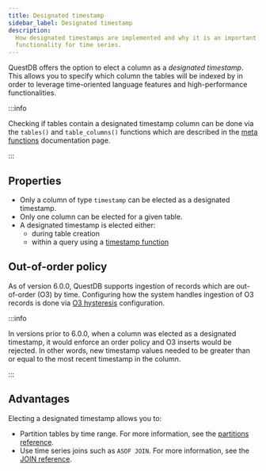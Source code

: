 ```yaml
---
title: Designated timestamp
sidebar_label: Designated timestamp
description:
  How designated timestamps are implemented and why it is an important
  functionality for time series.
---
```


QuestDB offers the option to elect a column as a _designated timestamp_. This
allows you to specify which column the tables will be indexed by in order to
leverage time-oriented language features and high-performance functionalities.

:::info

Checking if tables contain a designated timestamp column can be done via the
`tables()` and `table_columns()` functions which are described in the
[meta functions](/docs/reference/function/meta/) documentation page.

:::

## Properties

- Only a column of type `timestamp` can be elected as a designated timestamp.
- Only one column can be elected for a given table.
- A designated timestamp is elected either:
  - during table creation
  - within a query using a
    [timestamp function](/docs/reference/function/timestamp/)

## Out-of-order policy

As of version 6.0.0, QuestDB supports ingestion of records which are
out-of-order (O3) by time. Configuring how the system handles ingestion of O3
records is done via [O3 hysteresis](/docs/guides/hysteresis/) configuration.

:::info

In versions prior to 6.0.0, when a column was elected as a designated timestamp,
it would enforce an order policy and O3 inserts would be rejected. In other
words, new timestamp values needed to be greater than or equal to the most
recent timestamp in the column.

:::

## Advantages

Electing a designated timestamp allows you to:

- Partition tables by time range. For more information, see the
  [partitions reference](/docs/concept/partitions/).
- Use time series joins such as `ASOF JOIN`. For more information, see the
  [JOIN reference](/docs/reference/sql/join/).
